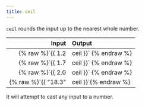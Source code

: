 ```yaml
---
title: ceil
---
```


`ceil` rounds the input up to the nearest whole number.

| Input                                      | Output |
|-------------------------------------------:|:-------|
| {% raw %}`{{ 1.2 | ceil }}`   {% endraw %} | 2      |
| {% raw %}`{{ 1.7 | ceil }}`   {% endraw %} | 2      |
| {% raw %}`{{ 2.0 | ceil }}`   {% endraw %} | 2      |
| {% raw %}`{{ "18.3" | ceil }}`{% endraw %} | 19     |

It will attempt to cast any input to a number.
